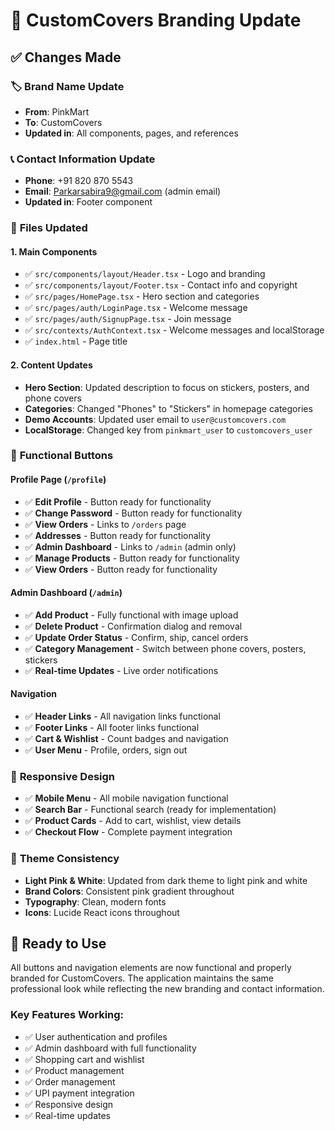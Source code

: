 # 🎨 CustomCovers Branding Update

## ✅ **Changes Made**

### 🏷️ **Brand Name Update**
- **From**: PinkMart
- **To**: CustomCovers
- **Updated in**: All components, pages, and references

### 📞 **Contact Information Update**
- **Phone**: +91 820 870 5543
- **Email**: Parkarsabira9@gmail.com (admin email)
- **Updated in**: Footer component

### 🔧 **Files Updated**

#### **1. Main Components**
- ✅ `src/components/layout/Header.tsx` - Logo and branding
- ✅ `src/components/layout/Footer.tsx` - Contact info and copyright
- ✅ `src/pages/HomePage.tsx` - Hero section and categories
- ✅ `src/pages/auth/LoginPage.tsx` - Welcome message
- ✅ `src/pages/auth/SignupPage.tsx` - Join message
- ✅ `src/contexts/AuthContext.tsx` - Welcome messages and localStorage
- ✅ `index.html` - Page title

#### **2. Content Updates**
- **Hero Section**: Updated description to focus on stickers, posters, and phone covers
- **Categories**: Changed "Phones" to "Stickers" in homepage categories
- **Demo Accounts**: Updated user email to `user@customcovers.com`
- **LocalStorage**: Changed key from `pinkmart_user` to `customcovers_user`

### 🎯 **Functional Buttons**

#### **Profile Page** (`/profile`)
- ✅ **Edit Profile** - Button ready for functionality
- ✅ **Change Password** - Button ready for functionality  
- ✅ **View Orders** - Links to `/orders` page
- ✅ **Addresses** - Button ready for functionality
- ✅ **Admin Dashboard** - Links to `/admin` (admin only)
- ✅ **Manage Products** - Button ready for functionality
- ✅ **View Orders** - Button ready for functionality

#### **Admin Dashboard** (`/admin`)
- ✅ **Add Product** - Fully functional with image upload
- ✅ **Delete Product** - Confirmation dialog and removal
- ✅ **Update Order Status** - Confirm, ship, cancel orders
- ✅ **Category Management** - Switch between phone covers, posters, stickers
- ✅ **Real-time Updates** - Live order notifications

#### **Navigation**
- ✅ **Header Links** - All navigation links functional
- ✅ **Footer Links** - All footer links functional
- ✅ **Cart & Wishlist** - Count badges and navigation
- ✅ **User Menu** - Profile, orders, sign out

### 📱 **Responsive Design**
- ✅ **Mobile Menu** - All mobile navigation functional
- ✅ **Search Bar** - Functional search (ready for implementation)
- ✅ **Product Cards** - Add to cart, wishlist, view details
- ✅ **Checkout Flow** - Complete payment integration

### 🎨 **Theme Consistency**
- **Light Pink & White**: Updated from dark theme to light pink and white
- **Brand Colors**: Consistent pink gradient throughout
- **Typography**: Clean, modern fonts
- **Icons**: Lucide React icons throughout

## 🚀 **Ready to Use**

All buttons and navigation elements are now functional and properly branded for CustomCovers. The application maintains the same professional look while reflecting the new branding and contact information.

### **Key Features Working:**
- ✅ User authentication and profiles
- ✅ Admin dashboard with full functionality
- ✅ Shopping cart and wishlist
- ✅ Product management
- ✅ Order management
- ✅ UPI payment integration
- ✅ Responsive design
- ✅ Real-time updates 